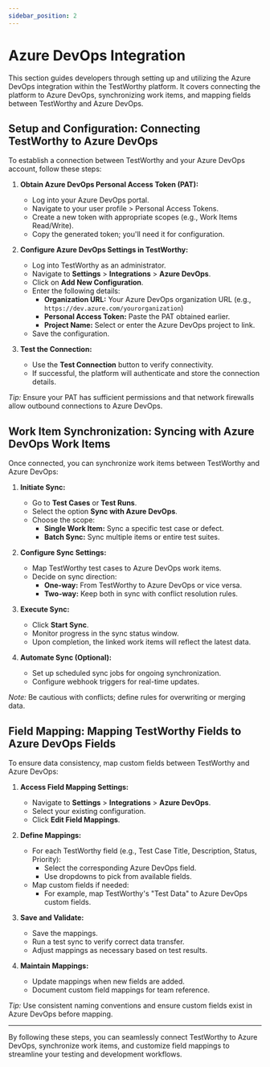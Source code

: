 ```yaml
---
sidebar_position: 2
---
```


# Azure DevOps Integration

This section guides developers through setting up and utilizing the Azure DevOps integration within the TestWorthy platform. It covers connecting the platform to Azure DevOps, synchronizing work items, and mapping fields between TestWorthy and Azure DevOps.

## Setup and Configuration: Connecting TestWorthy to Azure DevOps

To establish a connection between TestWorthy and your Azure DevOps account, follow these steps:

1. **Obtain Azure DevOps Personal Access Token (PAT):**
   - Log into your Azure DevOps portal.
   - Navigate to your user profile > Personal Access Tokens.
   - Create a new token with appropriate scopes (e.g., Work Items Read/Write).
   - Copy the generated token; you'll need it for configuration.

2. **Configure Azure DevOps Settings in TestWorthy:**
   - Log into TestWorthy as an administrator.
   - Navigate to **Settings** > **Integrations** > **Azure DevOps**.
   - Click on **Add New Configuration**.
   - Enter the following details:
     - **Organization URL:** Your Azure DevOps organization URL (e.g., `https://dev.azure.com/yourorganization`)
     - **Personal Access Token:** Paste the PAT obtained earlier.
     - **Project Name:** Select or enter the Azure DevOps project to link.
   - Save the configuration.

3. **Test the Connection:**
   - Use the **Test Connection** button to verify connectivity.
   - If successful, the platform will authenticate and store the connection details.

*Tip:* Ensure your PAT has sufficient permissions and that network firewalls allow outbound connections to Azure DevOps.

## Work Item Synchronization: Syncing with Azure DevOps Work Items

Once connected, you can synchronize work items between TestWorthy and Azure DevOps:

1. **Initiate Sync:**
   - Go to **Test Cases** or **Test Runs**.
   - Select the option **Sync with Azure DevOps**.
   - Choose the scope:
     - **Single Work Item:** Sync a specific test case or defect.
     - **Batch Sync:** Sync multiple items or entire test suites.

2. **Configure Sync Settings:**
   - Map TestWorthy test cases to Azure DevOps work items.
   - Decide on sync direction:
     - **One-way:** From TestWorthy to Azure DevOps or vice versa.
     - **Two-way:** Keep both in sync with conflict resolution rules.

3. **Execute Sync:**
   - Click **Start Sync**.
   - Monitor progress in the sync status window.
   - Upon completion, the linked work items will reflect the latest data.

4. **Automate Sync (Optional):**
   - Set up scheduled sync jobs for ongoing synchronization.
   - Configure webhook triggers for real-time updates.

*Note:* Be cautious with conflicts; define rules for overwriting or merging data.

## Field Mapping: Mapping TestWorthy Fields to Azure DevOps Fields

To ensure data consistency, map custom fields between TestWorthy and Azure DevOps:

1. **Access Field Mapping Settings:**
   - Navigate to **Settings** > **Integrations** > **Azure DevOps**.
   - Select your existing configuration.
   - Click **Edit Field Mappings**.

2. **Define Mappings:**
   - For each TestWorthy field (e.g., Test Case Title, Description, Status, Priority):
     - Select the corresponding Azure DevOps field.
     - Use dropdowns to pick from available fields.
   - Map custom fields if needed:
     - For example, map TestWorthy's "Test Data" to Azure DevOps custom fields.

3. **Save and Validate:**
   - Save the mappings.
   - Run a test sync to verify correct data transfer.
   - Adjust mappings as necessary based on test results.

4. **Maintain Mappings:**
   - Update mappings when new fields are added.
   - Document custom field mappings for team reference.

*Tip:* Use consistent naming conventions and ensure custom fields exist in Azure DevOps before mapping.

---

By following these steps, you can seamlessly connect TestWorthy to Azure DevOps, synchronize work items, and customize field mappings to streamline your testing and development workflows.